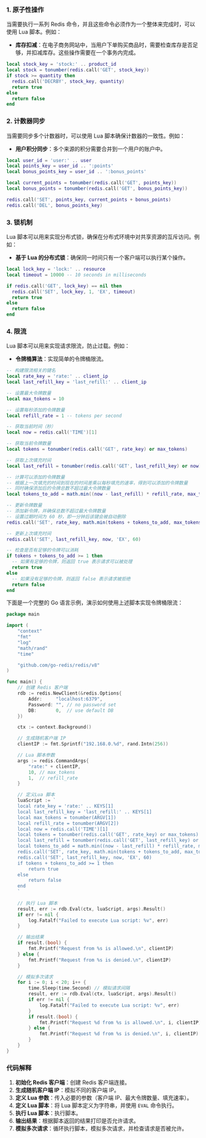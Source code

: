 ### 1. **原子性操作**

当需要执行一系列 Redis 命令，并且这些命令必须作为一个整体来完成时，可以使用 Lua 脚本。例如：

- **库存扣减**：在电子商务网站中，当用户下单购买商品时，需要检查库存是否足够，并扣减库存。这些操作需要在一个事务内完成。

```lua
local stock_key = 'stock:' .. product_id
local stock = tonumber(redis.call('GET', stock_key))
if stock >= quantity then
  redis.call('DECRBY', stock_key, quantity)
  return true
else
  return false
end
```

### 2. **计数器同步**

当需要同步多个计数器时，可以使用 Lua 脚本确保计数器的一致性。例如：

- **用户积分同步**：多个来源的积分需要合并到一个用户的账户中。

```lua
local user_id = 'user:' .. user
local points_key = user_id .. ':points'
local bonus_points_key = user_id .. ':bonus_points'

local current_points = tonumber(redis.call('GET', points_key))
local bonus_points = tonumber(redis.call('GET', bonus_points_key))

redis.call('SET', points_key, current_points + bonus_points)
redis.call('DEL', bonus_points_key)
```

### 3. **锁机制**

Lua 脚本可以用来实现分布式锁，确保在分布式环境中对共享资源的互斥访问。例如：

- **基于 Lua 的分布式锁**：确保同一时间只有一个客户端可以执行某个操作。

```lua
local lock_key = 'lock:' .. resource
local timeout = 10000 -- 10 seconds in milliseconds

if redis.call('GET', lock_key) == nil then
  redis.call('SET', lock_key, 1, 'EX', timeout)
  return true
else
  return false
end
```

### 4. **限流**

Lua 脚本可以用来实现请求限流，防止过载。例如：

- **令牌桶算法**：实现简单的令牌桶限流。

```lua
-- 构建限流相关的键名
local rate_key = 'rate:' .. client_ip
local last_refill_key = 'last_refill:' .. client_ip

-- 设置最大令牌数量
local max_tokens = 10

-- 设置每秒添加的令牌数量
local refill_rate = 1 -- tokens per second

-- 获取当前时间（秒）
local now = redis.call('TIME')[1]

-- 获取当前令牌数量
local tokens = tonumber(redis.call('GET', rate_key) or max_tokens)

-- 获取上次填充时间
local last_refill = tonumber(redis.call('GET', last_refill_key) or now)

-- 计算可以添加的令牌数量
-- 根据上一次填充的时间到现在的时间差乘以每秒填充的速率，得到可以添加的令牌数量
-- 同时确保添加后的令牌总数不超过最大令牌数量
local tokens_to_add = math.min((now - last_refill) * refill_rate, max_tokens - tokens)

-- 更新令牌数量
-- 添加新令牌，并确保总数不超过最大令牌数量
-- 设置过期时间为 60 秒，即一分钟后该键会被自动删除
redis.call('SET', rate_key, math.min(tokens + tokens_to_add, max_tokens), 'EX', 60)

-- 更新上次填充时间
redis.call('SET', last_refill_key, now, 'EX', 60)

-- 检查是否有足够的令牌可以消耗
if tokens + tokens_to_add >= 1 then
  -- 如果有足够的令牌，则返回 true 表示请求可以被处理
  return true
else
  -- 如果没有足够的令牌，则返回 false 表示请求被拒绝
  return false
end
```

下面是一个完整的 Go 语言示例，演示如何使用上述脚本实现令牌桶限流：

```go
package main

import (
	"context"
	"fmt"
	"log"
	"math/rand"
	"time"

	"github.com/go-redis/redis/v8"
)

func main() {
	// 创建 Redis 客户端
	rdb := redis.NewClient(&redis.Options{
		Addr:     "localhost:6379",
		Password: "", // no password set
		DB:       0,  // use default DB
	})

	ctx := context.Background()

	// 生成随机客户端 IP
	clientIP := fmt.Sprintf("192.168.0.%d", rand.Intn(256))

	// Lua 脚本参数
	args := redis.CommandArgs{
		"rate:" + clientIP,
		10, // max_tokens
		1,  // refill_rate
	}

	// 定义Lua 脚本
	luaScript := `
	local rate_key = 'rate:' .. KEYS[1]
	local last_refill_key = 'last_refill:' .. KEYS[1]
	local max_tokens = tonumber(ARGV[1])
	local refill_rate = tonumber(ARGV[2])
	local now = redis.call('TIME')[1]
	local tokens = tonumber(redis.call('GET', rate_key) or max_tokens)
	local last_refill = tonumber(redis.call('GET', last_refill_key) or now)
	local tokens_to_add = math.min((now - last_refill) * refill_rate, max_tokens - tokens)
	redis.call('SET', rate_key, math.min(tokens + tokens_to_add, max_tokens), 'EX', 60)
	redis.call('SET', last_refill_key, now, 'EX', 60)
	if tokens + tokens_to_add >= 1 then
		return true
	else
		return false
	end
	`
    
	// 执行 Lua 脚本
	result, err := rdb.Eval(ctx, luaScript, args).Result()
	if err != nil {
		log.Fatalf("Failed to execute Lua script: %v", err)
	}

	// 输出结果
	if result.(bool) {
		fmt.Printf("Request from %s is allowed.\n", clientIP)
	} else {
		fmt.Printf("Request from %s is denied.\n", clientIP)
	}

	// 模拟多次请求
	for i := 0; i < 20; i++ {
		time.Sleep(time.Second) // 模拟请求间隔
		result, err := rdb.Eval(ctx, luaScript, args).Result()
		if err != nil {
			log.Fatalf("Failed to execute Lua script: %v", err)
		}
		if result.(bool) {
			fmt.Printf("Request %d from %s is allowed.\n", i, clientIP)
		} else {
			fmt.Printf("Request %d from %s is denied.\n", i, clientIP)
		}
	}
}
```

### 代码解释

1. **初始化 Redis 客户端**：创建 Redis 客户端连接。
2. **生成随机客户端 IP**：模拟不同的客户端 IP。
3. **定义 Lua 参数**：传入必要的参数（客户端 IP、最大令牌数量、填充速率）。
4. **定义 Lua 脚本**：将 Lua 脚本定义为字符串，并使用 `EVAL` 命令执行。
5. **执行 Lua 脚本**：执行脚本。
6. **输出结果**：根据脚本返回的结果打印是否允许请求。
7. **模拟多次请求**：循环执行脚本，模拟多次请求，并检查请求是否被允许。